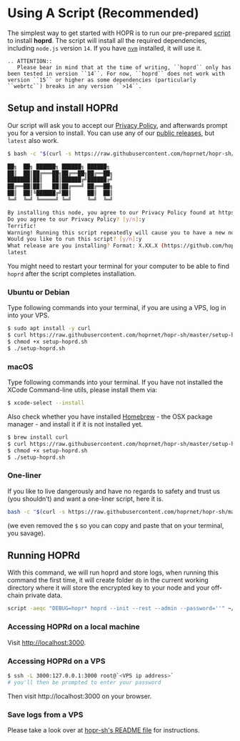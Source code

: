 # Using A Script (Recommended)

The simplest way to get started with HOPR is to run our pre-prepared [script](https://github.com/hoprnet/hopr-sh) to install **hoprd**. The script will install all the required dependencies, including `node.js` version `14`. If you have [`nvm`](https://github.com/nvm-sh/nvm) installed, it will use it.

```eval_rst
.. ATTENTION::
   Please bear in mind that at the time of writing, ``hoprd`` only has been tested in version ``14``. For now, ``hoprd`` does not work with version ``15`` or higher as some dependencies (particularly ``webrtc``) breaks in any version ``>14``.
```

## Setup and install HOPRd

Our script will ask you to accept our [Privacy Policy](https://hoprnet.org/privacy-policy), and afterwards prompt you for a version to install. You can use any of our [public releases](https://www.npmjs.com/package/@hoprnet/hoprd), but `latest` also work.

```bash
$ bash -c "$(curl -s https://raw.githubusercontent.com/hoprnet/hopr-sh/master/setup-hoprd.sh)"

██╗  ██╗ ██████╗ ██████╗ ██████╗
██║  ██║██╔═══██╗██╔══██╗██╔══██╗
███████║██║   ██║██████╔╝██████╔╝
██╔══██║██║   ██║██╔═══╝ ██╔══██╗
██║  ██║╚██████╔╝██║     ██║  ██║
╚═╝  ╚═╝ ╚═════╝ ╚═╝     ╚═╝  ╚═╝

By installing this node, you agree to our Privacy Policy found at https://hoprnet.org/privacy-policy
Do you agree to our Privacy Policy? [y/n]:y
Terrific!
Warning! Running this script repeatedly will cause you to have a new node address each time.
Would you like to run this script? [y/n]:y
What release are you installing? Format: X.XX.X (https://github.com/hoprnet/hoprnet/releases)
latest
```

You might need to restart your terminal for your computer to be able to find `hoprd` after the script completes installation.

### Ubuntu or Debian

Type following commands into your terminal, if you are using a VPS, log in into your VPS.

```bash
$ sudo apt install -y curl
$ curl https://raw.githubusercontent.com/hoprnet/hopr-sh/master/setup-hoprd.sh --output setup-hoprd.sh
$ chmod +x setup-hoprd.sh
$ ./setup-hoprd.sh
```

### macOS

Type following commands into your terminal. If you have not installed the XCode Command-line utils, please install them via:

```bash
$ xcode-select --install
```

Also check whether you have installed [Homebrew](https://brew.sh/) - the OSX package manager - and install it if it is not installed yet.

```bash
$ brew install curl
$ curl https://raw.githubusercontent.com/hoprnet/hopr-sh/master/setup-hoprd-macos.sh --output setup-hoprd.sh
$ chmod +x setup-hoprd.sh
$ ./setup-hoprd.sh
```

### One-liner

If you like to live dangerously and have no regards to safety and trust us (you shouldn’t) and want a one-liner script, here it is.

```bash
bash -c "$(curl -s https://raw.githubusercontent.com/hoprnet/hopr-sh/master/setup-hoprd.sh)"
```

(we even removed the `$` so you can copy and paste that on your terminal, you savage).

## Running HOPRd

With this command, we will run hoprd and store logs,
when running this command the first time, it will create folder `db` in the current
working directory where it will store the encrypted key to your node and your off-chain
private data.

```bash
script -aeqc "DEBUG=hopr* hoprd --init --rest --admin --password=''" ~/hoprd-logs.txt
```

### Accessing HOPRd on a local machine

Visit [http://localhost:3000](http://localhost:3000).

### Accessing HOPRd on a VPS

```bash
$ ssh -L 3000:127.0.0.1:3000 root@`<VPS ip address>`
# you'll then be prompted to enter your password
```

Then visit http://localhost:3000 on your browser.

### Save logs from a VPS

Please take a look over at [hopr-sh's README file](https://github.com/hoprnet/hopr-sh/blob/main/README.md) for instructions.
